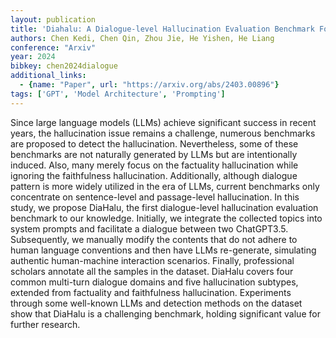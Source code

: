 ```yaml
---
layout: publication
title: 'Diahalu: A Dialogue-level Hallucination Evaluation Benchmark For Large Language Models'
authors: Chen Kedi, Chen Qin, Zhou Jie, He Yishen, He Liang
conference: "Arxiv"
year: 2024
bibkey: chen2024dialogue
additional_links:
  - {name: "Paper", url: "https://arxiv.org/abs/2403.00896"}
tags: ['GPT', 'Model Architecture', 'Prompting']
---
```

Since large language models (LLMs) achieve significant success in recent
years, the hallucination issue remains a challenge, numerous benchmarks are
proposed to detect the hallucination. Nevertheless, some of these benchmarks
are not naturally generated by LLMs but are intentionally induced. Also, many
merely focus on the factuality hallucination while ignoring the faithfulness
hallucination. Additionally, although dialogue pattern is more widely utilized
in the era of LLMs, current benchmarks only concentrate on sentence-level and
passage-level hallucination. In this study, we propose DiaHalu, the first
dialogue-level hallucination evaluation benchmark to our knowledge. Initially,
we integrate the collected topics into system prompts and facilitate a dialogue
between two ChatGPT3.5. Subsequently, we manually modify the contents that do
not adhere to human language conventions and then have LLMs re-generate,
simulating authentic human-machine interaction scenarios. Finally, professional
scholars annotate all the samples in the dataset. DiaHalu covers four common
multi-turn dialogue domains and five hallucination subtypes, extended from
factuality and faithfulness hallucination. Experiments through some well-known
LLMs and detection methods on the dataset show that DiaHalu is a challenging
benchmark, holding significant value for further research.
